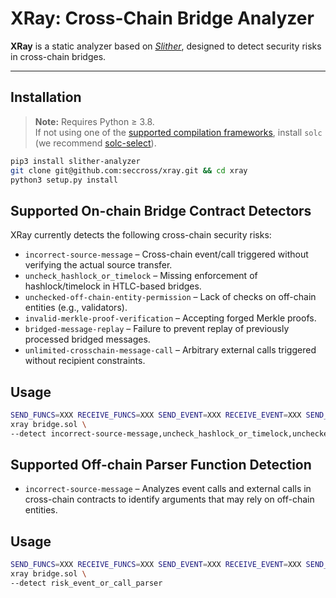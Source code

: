 # XRay: Cross-Chain Bridge Analyzer

**XRay** is a static analyzer based on [*Slither*](https://github.com/crytic/slither), designed to detect security risks in cross-chain bridges.  

---

## Installation

> **Note:** Requires Python ≥ 3.8.  
> If not using one of the [supported compilation frameworks](https://github.com/crytic/crytic-compile), install `solc` (we recommend [solc-select](https://github.com/crytic/solc-select)).

```bash
pip3 install slither-analyzer
git clone git@github.com:seccross/xray.git && cd xray
python3 setup.py install
 ```



## Supported On-chain Bridge Contract Detectors

XRay currently detects the following cross-chain security risks:

- `incorrect-source-message` – Cross-chain event/call triggered without verifying the actual source transfer.  
- `uncheck_hashlock_or_timelock` – Missing enforcement of hashlock/timelock in HTLC-based bridges.  
- `unchecked-off-chain-entity-permission` – Lack of checks on off-chain entities (e.g., validators).  
- `invalid-merkle-proof-verification` – Accepting forged Merkle proofs.  
- `bridged-message-replay` – Failure to prevent replay of previously processed bridged messages.  
- `unlimited-crosschain-message-call` – Arbitrary external calls triggered without recipient constraints.  

## Usage
```bash
SEND_FUNCS=XXX RECEIVE_FUNCS=XXX SEND_EVENT=XXX RECEIVE_EVENT=XXX SEND_CALL=XXX RECEIVE_CALL=XXX \
xray bridge.sol \
--detect incorrect-source-message,uncheck_hashlock_or_timelock,unchecked-off-chain-entity-permission,invalid-merkle-proof-verification,bridged-message-replay,unlimited-crosschain-message-call
```

## Supported Off-chain Parser Function Detection

- `incorrect-source-message` – Analyzes event calls and external calls in cross-chain contracts to identify arguments that may rely on off-chain entities.


## Usage

```bash
SEND_FUNCS=XXX RECEIVE_FUNCS=XXX SEND_EVENT=XXX RECEIVE_EVENT=XXX SEND_CALL=XXX RECEIVE_CALL=XXX \
xray bridge.sol \
--detect risk_event_or_call_parser
```